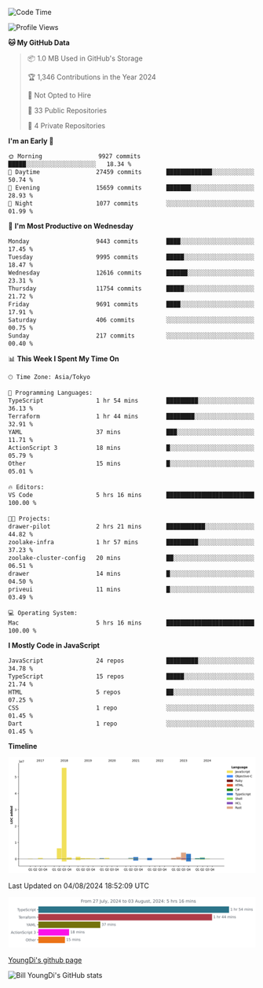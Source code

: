 <!--START_SECTION:waka-->
![Code Time](http://img.shields.io/badge/Code%20Time-829%20hrs-blue)

![Profile Views](http://img.shields.io/badge/Profile%20Views-0-blue)

**🐱 My GitHub Data** 

> 📦 1.0 MB Used in GitHub's Storage 
 > 
> 🏆 1,346 Contributions in the Year 2024
 > 
> 🚫 Not Opted to Hire
 > 
> 📜 33 Public Repositories 
 > 
> 🔑 4 Private Repositories 
 > 
**I'm an Early 🐤** 

```text
🌞 Morning                9927 commits        █████░░░░░░░░░░░░░░░░░░░░   18.34 % 
🌆 Daytime                27459 commits       █████████████░░░░░░░░░░░░   50.74 % 
🌃 Evening                15659 commits       ███████░░░░░░░░░░░░░░░░░░   28.93 % 
🌙 Night                  1077 commits        ░░░░░░░░░░░░░░░░░░░░░░░░░   01.99 % 
```
📅 **I'm Most Productive on Wednesday** 

```text
Monday                   9443 commits        ████░░░░░░░░░░░░░░░░░░░░░   17.45 % 
Tuesday                  9995 commits        █████░░░░░░░░░░░░░░░░░░░░   18.47 % 
Wednesday                12616 commits       ██████░░░░░░░░░░░░░░░░░░░   23.31 % 
Thursday                 11754 commits       █████░░░░░░░░░░░░░░░░░░░░   21.72 % 
Friday                   9691 commits        ████░░░░░░░░░░░░░░░░░░░░░   17.91 % 
Saturday                 406 commits         ░░░░░░░░░░░░░░░░░░░░░░░░░   00.75 % 
Sunday                   217 commits         ░░░░░░░░░░░░░░░░░░░░░░░░░   00.40 % 
```


📊 **This Week I Spent My Time On** 

```text
🕑︎ Time Zone: Asia/Tokyo

💬 Programming Languages: 
TypeScript               1 hr 54 mins        █████████░░░░░░░░░░░░░░░░   36.13 % 
Terraform                1 hr 44 mins        ████████░░░░░░░░░░░░░░░░░   32.91 % 
YAML                     37 mins             ███░░░░░░░░░░░░░░░░░░░░░░   11.71 % 
ActionScript 3           18 mins             █░░░░░░░░░░░░░░░░░░░░░░░░   05.79 % 
Other                    15 mins             █░░░░░░░░░░░░░░░░░░░░░░░░   05.01 % 

🔥 Editors: 
VS Code                  5 hrs 16 mins       █████████████████████████   100.00 % 

🐱‍💻 Projects: 
drawer-pilot             2 hrs 21 mins       ███████████░░░░░░░░░░░░░░   44.82 % 
zoolake-infra            1 hr 57 mins        █████████░░░░░░░░░░░░░░░░   37.23 % 
zoolake-cluster-config   20 mins             ██░░░░░░░░░░░░░░░░░░░░░░░   06.51 % 
drawer                   14 mins             █░░░░░░░░░░░░░░░░░░░░░░░░   04.50 % 
priveui                  11 mins             █░░░░░░░░░░░░░░░░░░░░░░░░   03.49 % 

💻 Operating System: 
Mac                      5 hrs 16 mins       █████████████████████████   100.00 % 
```

**I Mostly Code in JavaScript** 

```text
JavaScript               24 repos            █████████░░░░░░░░░░░░░░░░   34.78 % 
TypeScript               15 repos            █████░░░░░░░░░░░░░░░░░░░░   21.74 % 
HTML                     5 repos             ██░░░░░░░░░░░░░░░░░░░░░░░   07.25 % 
CSS                      1 repo              ░░░░░░░░░░░░░░░░░░░░░░░░░   01.45 % 
Dart                     1 repo              ░░░░░░░░░░░░░░░░░░░░░░░░░   01.45 % 
```



**Timeline**

![Lines of Code chart](https://raw.githubusercontent.com/Youngdi/Youngdi/master/assets/bar_graph.png)


 Last Updated on 04/08/2024 18:52:09 UTC
<!--END_SECTION:waka-->

![wakatime](./images/stat.svg)

[YoungDi's github page](https://youngdi.github.io)

![Bill YoungDi's GitHub stats](https://github-readme-stats.vercel.app/api?username=youngdi&count_private=true&show_icons=true)
